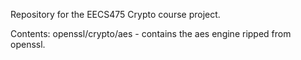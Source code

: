 Repository for the EECS475 Crypto course project.

Contents: 
openssl/crypto/aes - contains the aes engine ripped from openssl.


